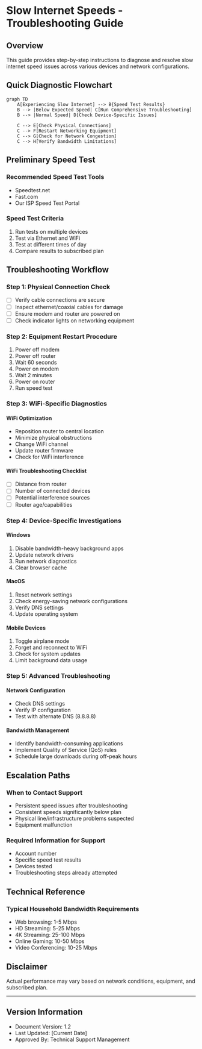 # Slow Internet Speeds - Troubleshooting Guide

## Overview
This guide provides step-by-step instructions to diagnose and resolve slow internet speed issues across various devices and network configurations.

## Quick Diagnostic Flowchart
```mermaid
graph TD
    A[Experiencing Slow Internet] --> B{Speed Test Results}
    B --> |Below Expected Speed| C[Run Comprehensive Troubleshooting]
    B --> |Normal Speed| D[Check Device-Specific Issues]
    
    C --> E[Check Physical Connections]
    C --> F[Restart Networking Equipment]
    C --> G[Check for Network Congestion]
    C --> H[Verify Bandwidth Limitations]
```

## Preliminary Speed Test
### Recommended Speed Test Tools
- Speedtest.net
- Fast.com
- Our ISP Speed Test Portal

### Speed Test Criteria
1. Run tests on multiple devices
2. Test via Ethernet and WiFi
3. Test at different times of day
4. Compare results to subscribed plan

## Troubleshooting Workflow

### Step 1: Physical Connection Check
- [ ] Verify cable connections are secure
- [ ] Inspect ethernet/coaxial cables for damage
- [ ] Ensure modem and router are powered on
- [ ] Check indicator lights on networking equipment

### Step 2: Equipment Restart Procedure
1. Power off modem
2. Power off router
3. Wait 60 seconds
4. Power on modem
5. Wait 2 minutes
6. Power on router
7. Run speed test

### Step 3: WiFi-Specific Diagnostics
#### WiFi Optimization
- Reposition router to central location
- Minimize physical obstructions
- Change WiFi channel
- Update router firmware
- Check for WiFi interference

#### WiFi Troubleshooting Checklist
- [ ] Distance from router
- [ ] Number of connected devices
- [ ] Potential interference sources
- [ ] Router age/capabilities

### Step 4: Device-Specific Investigations

#### Windows
1. Disable bandwidth-heavy background apps
2. Update network drivers
3. Run network diagnostics
4. Clear browser cache

#### MacOS
1. Reset network settings
2. Check energy-saving network configurations
3. Verify DNS settings
4. Update operating system

#### Mobile Devices
1. Toggle airplane mode
2. Forget and reconnect to WiFi
3. Check for system updates
4. Limit background data usage

### Step 5: Advanced Troubleshooting

#### Network Configuration
- Check DNS settings
- Verify IP configuration
- Test with alternate DNS (8.8.8.8)

#### Bandwidth Management
- Identify bandwidth-consuming applications
- Implement Quality of Service (QoS) rules
- Schedule large downloads during off-peak hours

## Escalation Paths

### When to Contact Support
- Persistent speed issues after troubleshooting
- Consistent speeds significantly below plan
- Physical line/infrastructure problems suspected
- Equipment malfunction

### Required Information for Support
- Account number
- Specific speed test results
- Devices tested
- Troubleshooting steps already attempted

## Technical Reference
### Typical Household Bandwidth Requirements
- Web browsing: 1-5 Mbps
- HD Streaming: 5-25 Mbps
- 4K Streaming: 25-100 Mbps
- Online Gaming: 10-50 Mbps
- Video Conferencing: 10-25 Mbps

## Disclaimer
Actual performance may vary based on network conditions, equipment, and subscribed plan.

---

## Version Information
- Document Version: 1.2
- Last Updated: [Current Date]
- Approved By: Technical Support Management